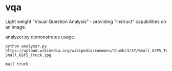 # vqa
Light weight "Visual Question Analysis" - providing "instruct" capabilities on an image.

analyzer.py demonstrates usage.

```
python analyzer.py https://upload.wikimedia.org/wikipedia/commons/thumb/3/37/Small_USPS_Truck.jpg/640px-Small_USPS_Truck.jpg

mail truck
```


